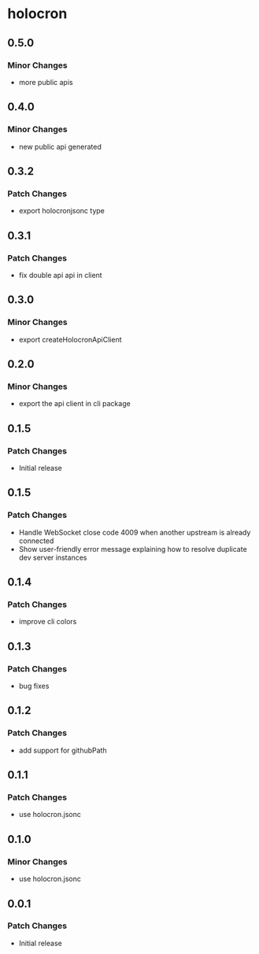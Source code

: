 # holocron

## 0.5.0

### Minor Changes

- more public apis

## 0.4.0

### Minor Changes

- new public api generated

## 0.3.2

### Patch Changes

- export holocronjsonc type

## 0.3.1

### Patch Changes

- fix double api api in client

## 0.3.0

### Minor Changes

- export createHolocronApiClient

## 0.2.0

### Minor Changes

- export the api client in cli package

## 0.1.5

### Patch Changes

- Initial release

## 0.1.5

### Patch Changes

- Handle WebSocket close code 4009 when another upstream is already connected
- Show user-friendly error message explaining how to resolve duplicate dev server instances

## 0.1.4

### Patch Changes

- improve cli colors

## 0.1.3

### Patch Changes

- bug fixes

## 0.1.2

### Patch Changes

- add support for githubPath

## 0.1.1

### Patch Changes

- use holocron.jsonc

## 0.1.0

### Minor Changes

- use holocron.jsonc

## 0.0.1

### Patch Changes

- Initial release
